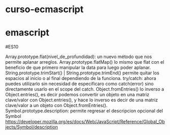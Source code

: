 # curso-ecmascript
# emascript

#ES10

Array.prototype.flat(nivel_de_profundidad): un nuevo método que nos permite aplanar arreglos.
Array.prototype.flatMap() lo mismo que flat con el beneficio de que primero manipular la data para luego poder aplanar.
String.prototype.trimStart() | String.prototype.trimEnd() permite quitar los espacios al inicio o al final dependiendo de la funciona.
try/catch: ahora puedes utilizarlo sin necesidad de especificaro como catch(error) sino directamente usarlo en el scope del catch.
Object.fromEntries() lo inverso a Object.entries(), es decir podemos convertir un objeto en una matriz clave/valor con Object.entries(), y hace lo inverso es decir de una matriz clave/valor a un objeto con Object.fromEntries().
Symbol.prototype.description: permite regresar el descripcion opcional del Symbol
https://developer.mozilla.org/es/docs/Web/JavaScript/Reference/Global_Objects/Symbol/description